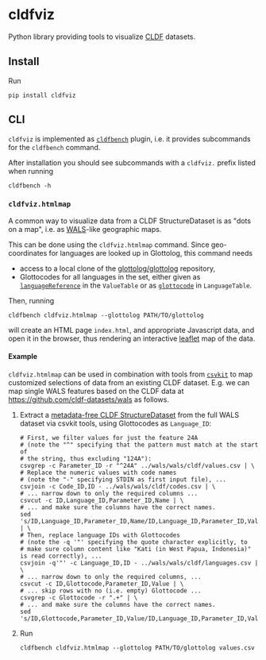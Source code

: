# cldfviz

Python library providing tools to visualize [CLDF](https://cldf.clld.org) datasets.

## Install

Run
```shell
pip install cldfviz
```

## CLI

`cldfviz` is implemented as [`cldfbench`](https://github.com/cldf/cldfbench)
plugin, i.e. it provides subcommands for the `cldfbench` command.

After installation you should see subcommands with a `cldfviz.` prefix
listed when running
```shell
cldfbench -h
```


### `cldfviz.htmlmap`

A common way to visualize data from a CLDF StructureDataset is as "dots on a map",
i.e. as [WALS](https://wals.info)-like geographic maps.

This can be done using the `cldfviz.htmlmap` command. Since geo-coordinates
for languages are looked up in Glottolog, this command needs 
- access to a local clone of the [glottolog/glottolog](https://github.com/glottolog/glottolog)
repository,
- Glottocodes for all languages in the set, either given as [`languageReference`](https://cldf.clld.org/v1.0/terms.rdf#languageReference)
  in the `ValueTable` or as [`glottocode`](https://cldf.clld.org/v1.0/terms.rdf#glottocode) in `LanguageTable`.
  
Then, running
```shell
cldfbench cldfviz.htmlmap --glottolog PATH/TO/glottolog
```
will create an HTML page `index.html`, and appropriate Javascript data,
and open it in the browser, thus rendering an interactive [leaflet](https://leafletjs.com/)
map of the data.

#### Example

`cldfviz.htmlmap` can be used in combination with tools from [`csvkit`](https://csvkit.readthedocs.io/en/latest/index.html)
to map customized selections of data from an existing CLDF dataset. E.g. we
can map single WALS features based on the CLDF data at https://github.com/cldf-datasets/wals
as follows.

1. Extract a [metadata-free CLDF StructureDataset](https://github.com/cldf/cldf#metadata-free-conformance)
   from the full WALS dataset via csvkit tools, using Glottocodes as `Language_ID`:
   ```shell
   # First, we filter values for just the feature 24A
   # (note the "^" specifying that the pattern must match at the start of
   # the string, thus excluding "124A"):
   csvgrep -c Parameter_ID -r "^24A" ../wals/wals/cldf/values.csv | \
   # Replace the numeric values with code names 
   # (note the "-" specifying STDIN as first input file), ...
   csvjoin -c Code_ID,ID - ../wals/wals/cldf/codes.csv | \
   # ... narrow down to only the required columns ...
   csvcut -c ID,Language_ID,Parameter_ID,Name | \
   # ... and make sure the columns have the correct names.
   sed 's/ID,Language_ID,Parameter_ID,Name/ID,Language_ID,Parameter_ID,Value/g' | \
   # Then, replace language IDs with Glottocodes 
   # (note the -q '"' specifying the quote character explicitly, to
   # make sure column content like "Kati (in West Papua, Indonesia)" is read correctly), ...
   csvjoin -q'"' -c Language_ID,ID - ../wals/wals/cldf/languages.csv | \
   # ... narrow down to only the required columns, ...
   csvcut -c ID,Glottocode,Parameter_ID,Value | \
   # ... skip rows with no (i.e. empty) Glottocode ...
   csvgrep -c Glottocode -r ".+" | \
   # ... and make sure the columns have the correct names.
   sed 's/ID,Glottocode,Parameter_ID,Value/ID,Language_ID,Parameter_ID,Value/g'
   ```
2. Run
   ```shell
   cldfbench cldfviz.htmlmap --glottolog PATH/TO/glottolog values.csv
   ```
